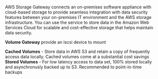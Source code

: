 AWS Storage Gateway connects an on-premises software appliance with cloud-based storage to provide seamless integration with data security features between your on-premises IT environment and the AWS storage infrastructure. You can use the service to store data in the Amazon Web Services Cloud for scalable and cost-effective storage that helps maintain data security.

**Volume Gateway** provide an iscsi device to mount

**Cached Volumes** - Store data in AWS S3 and retain a copy of frequently access data locally. Cached volumes come at a substantial cost savings
**Stored Volumes** - For low latency access to data set, 100% stored locally and asynchronusly backed up to S3. Recommended to point-in-time backups
